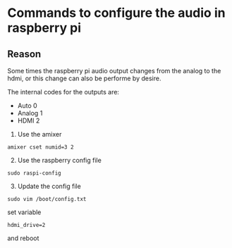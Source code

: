 # Commands to configure the audio in raspberry pi

Reason
-------

Some times the raspberry pi audio output changes from the analog to the hdmi, or this change can also be performe by desire.

The internal codes for the outputs are:

- Auto   0
- Analog 1
- HDMI   2

1. Use the amixer

``` 
amixer cset numid=3 2
```

2. Use the raspberry config file

``` 
sudo raspi-config
```

3. Update the config file

```
sudo vim /boot/config.txt 
```

set variable 
```
hdmi_drive=2
```

and reboot
